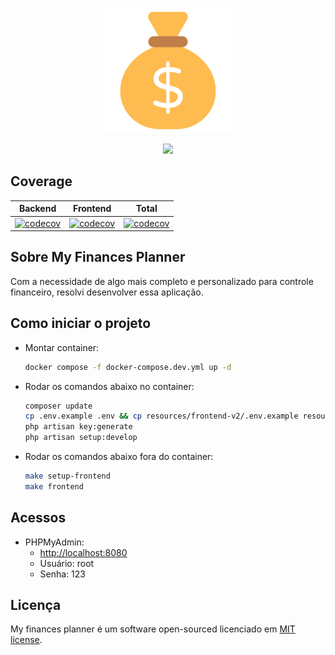 <p align="center">
    <img src="./public/favicon.png" width="200" alt="application icon">
</p>

<p align="center">
  <a href="https://skillicons.dev">
    <img src="https://skillicons.dev/icons?i=docker,php,html,css,ts,vue,mysql,laravel,vite" />
  </a>
</p>

## Coverage
|                                                                                             Backend                                                                                              |                                                                                             Frontend                                                                                              |                                                                                        Total                                                                                         |
|:------------------------------------------------------------------------------------------------------------------------------------------------------------------------------------------------:|:-------------------------------------------------------------------------------------------------------------------------------------------------------------------------------------------------:|:------------------------------------------------------------------------------------------------------------------------------------------------------------------------------------:|
| [![codecov](https://codecov.io/gh/Jhon-Henkel/my-finances-planner/branch/main/graph/badge.svg?flag=backend&token=ZWK28PWTZF&precision=2)](https://codecov.io/gh/Jhon-Henkel/my-finances-planner) | [![codecov](https://codecov.io/gh/Jhon-Henkel/my-finances-planner/branch/main/graph/badge.svg?flag=frontend&token=ZWK28PWTZF&precision=2)](https://codecov.io/gh/Jhon-Henkel/my-finances-planner) | [![codecov](https://codecov.io/gh/Jhon-Henkel/my-finances-planner/flag/backend/graph/badge.svg?token=ZWK28PWTZF&precision=2)](https://codecov.io/gh/Jhon-Henkel/my-finances-planner) |

## Sobre My Finances Planner
Com a necessidade de algo mais completo e personalizado para controle financeiro, resolvi desenvolver essa aplicação.

## Como iniciar o projeto
- Montar container:
    ```bash
    docker compose -f docker-compose.dev.yml up -d
    ```

- Rodar os comandos abaixo no container:
    ```bash
    composer update
    cp .env.example .env && cp resources/frontend-v2/.env.example resources/frontend-v2/.env
    php artisan key:generate  
    php artisan setup:develop
    ```
- Rodar os comandos abaixo fora do container:
    ```bash
    make setup-frontend
    make frontend
    ```
## Acessos
- PHPMyAdmin:
    - [http://localhost:8080](http://localhost:8080)
    - Usuário: root
    - Senha: 123

## Licença
My finances planner é um software open-sourced licenciado em [MIT license](https://opensource.org/licenses/MIT).
